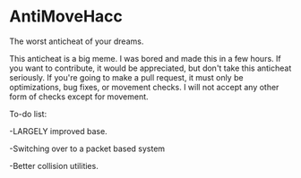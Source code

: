 # AntiMoveHacc
The worst anticheat of your dreams.

This anticheat is a big meme. I was bored and made this in a few hours. If you want to contribute, it would be appreciated, but don't take this anticheat seriously.
If you're going to make a pull request, it must only be optimizations, bug fixes, or movement checks. I will not accept any other form of checks except for movement.

To-do list:

-LARGELY improved base.

-Switching over to a packet based system

-Better collision utilities.
